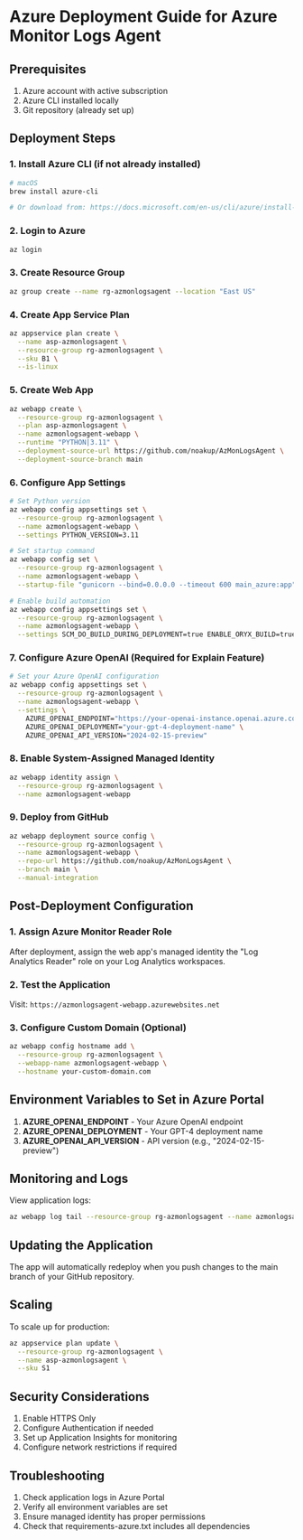 # Azure Deployment Guide for Azure Monitor Logs Agent

## Prerequisites
1. Azure account with active subscription
2. Azure CLI installed locally
3. Git repository (already set up)

## Deployment Steps

### 1. Install Azure CLI (if not already installed)
```bash
# macOS
brew install azure-cli

# Or download from: https://docs.microsoft.com/en-us/cli/azure/install-azure-cli
```

### 2. Login to Azure
```bash
az login
```

### 3. Create Resource Group
```bash
az group create --name rg-azmonlogsagent --location "East US"
```

### 4. Create App Service Plan
```bash
az appservice plan create \
  --name asp-azmonlogsagent \
  --resource-group rg-azmonlogsagent \
  --sku B1 \
  --is-linux
```

### 5. Create Web App
```bash
az webapp create \
  --resource-group rg-azmonlogsagent \
  --plan asp-azmonlogsagent \
  --name azmonlogsagent-webapp \
  --runtime "PYTHON|3.11" \
  --deployment-source-url https://github.com/noakup/AzMonLogsAgent \
  --deployment-source-branch main
```

### 6. Configure App Settings
```bash
# Set Python version
az webapp config appsettings set \
  --resource-group rg-azmonlogsagent \
  --name azmonlogsagent-webapp \
  --settings PYTHON_VERSION=3.11

# Set startup command
az webapp config set \
  --resource-group rg-azmonlogsagent \
  --name azmonlogsagent-webapp \
  --startup-file "gunicorn --bind=0.0.0.0 --timeout 600 main_azure:app"

# Enable build automation
az webapp config appsettings set \
  --resource-group rg-azmonlogsagent \
  --name azmonlogsagent-webapp \
  --settings SCM_DO_BUILD_DURING_DEPLOYMENT=true ENABLE_ORYX_BUILD=true
```

### 7. Configure Azure OpenAI (Required for Explain Feature)
```bash
# Set your Azure OpenAI configuration
az webapp config appsettings set \
  --resource-group rg-azmonlogsagent \
  --name azmonlogsagent-webapp \
  --settings \
    AZURE_OPENAI_ENDPOINT="https://your-openai-instance.openai.azure.com/" \
    AZURE_OPENAI_DEPLOYMENT="your-gpt-4-deployment-name" \
    AZURE_OPENAI_API_VERSION="2024-02-15-preview"
```

### 8. Enable System-Assigned Managed Identity
```bash
az webapp identity assign \
  --resource-group rg-azmonlogsagent \
  --name azmonlogsagent-webapp
```

### 9. Deploy from GitHub
```bash
az webapp deployment source config \
  --resource-group rg-azmonlogsagent \
  --name azmonlogsagent-webapp \
  --repo-url https://github.com/noakup/AzMonLogsAgent \
  --branch main \
  --manual-integration
```

## Post-Deployment Configuration

### 1. Assign Azure Monitor Reader Role
After deployment, assign the web app's managed identity the "Log Analytics Reader" role on your Log Analytics workspaces.

### 2. Test the Application
Visit: `https://azmonlogsagent-webapp.azurewebsites.net`

### 3. Configure Custom Domain (Optional)
```bash
az webapp config hostname add \
  --resource-group rg-azmonlogsagent \
  --webapp-name azmonlogsagent-webapp \
  --hostname your-custom-domain.com
```

## Environment Variables to Set in Azure Portal

1. **AZURE_OPENAI_ENDPOINT** - Your Azure OpenAI endpoint
2. **AZURE_OPENAI_DEPLOYMENT** - Your GPT-4 deployment name  
3. **AZURE_OPENAI_API_VERSION** - API version (e.g., "2024-02-15-preview")

## Monitoring and Logs

View application logs:
```bash
az webapp log tail --resource-group rg-azmonlogsagent --name azmonlogsagent-webapp
```

## Updating the Application

The app will automatically redeploy when you push changes to the main branch of your GitHub repository.

## Scaling

To scale up for production:
```bash
az appservice plan update \
  --resource-group rg-azmonlogsagent \
  --name asp-azmonlogsagent \
  --sku S1
```

## Security Considerations

1. Enable HTTPS Only
2. Configure Authentication if needed
3. Set up Application Insights for monitoring
4. Configure network restrictions if required

## Troubleshooting

1. Check application logs in Azure Portal
2. Verify all environment variables are set
3. Ensure managed identity has proper permissions
4. Check that requirements-azure.txt includes all dependencies